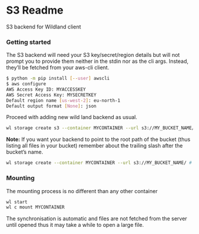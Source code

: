 # S3 Readme
S3 backend for Wildland client

### Getting started

The S3 backend will need your S3 key/secret/region details but will not prompt you to provide them neither in the stdin nor as the cli args. Instead, they’ll be fetched from your aws-cli client. 

```bash
$ python -m pip install [--user] awscli
$ aws configure
AWS Access Key ID: MYACCESSKEY
AWS Secret Access Key: MYSECRETKEY
Default region name [us-west-2]: eu-north-1
Default output format [None]: json
```

Proceed with adding  new wild land backend as usual.

```bash
wl storage create s3 --container MYCONTAINER --url s3://MY_BUCKET_NAME/PATH
```

**Note:** If you want your backend to point to the root path of the bucket (thus listing all files in your bucket) remember about the trailing slash after the bucket’s name.

```bash
wl storage create --container MYCONTAINER --url s3://MY_BUCKET_NAME/ # <--- (trailing slash)
```

### Mounting

The mounting process is no different than any other container

```bash
wl start
wl c mount MYCONTAINER
```

The synchronisation is automatic and files are not fetched from the server until opened thus it may take a while to open a large file.